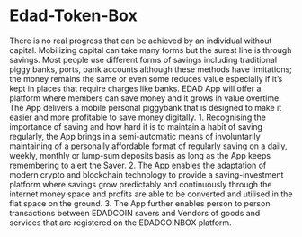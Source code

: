 # Edad-Token-Box
There is no real progress that can be achieved by an individual without capital. Mobilizing capital can take many forms but the surest line is through savings. Most people use different forms of savings including traditional piggy banks, ports, bank accounts although these methods have limitations; the money remains the same or even some reduces value especially if it’s kept in places that require charges like banks. EDAD App will offer a platform where members can save money and it grows in value overtime. The App delivers a mobile personal piggybank that is designed to make it easier and more profitable to save money digitally. 1. Recognising the importance of saving and how hard it is to maintain a habit of saving regularly, the App brings in a semi-automatic means of involuntarily maintaining of a personally affordable format of regularly saving on a daily, weekly, monthly or lump-sum deposits basis as long as the App keeps remembering to alert the Saver. 2. The App enables the adaptation of modern crypto and blockchain technology to provide a saving-investment platform where savings grow predictably and continuously through the internet money space and profits are able to be converted and utilised in the fiat space on the ground. 3. The App further enables person to person transactions between EDADCOIN savers and Vendors of goods and services that are registered on the EDADCOINBOX platform.
